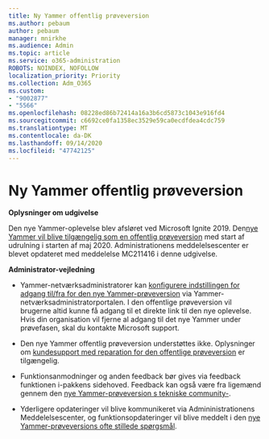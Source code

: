 ```yaml
---
title: Ny Yammer offentlig prøveversion
ms.author: pebaum
author: pebaum
manager: mnirkhe
ms.audience: Admin
ms.topic: article
ms.service: o365-administration
ROBOTS: NOINDEX, NOFOLLOW
localization_priority: Priority
ms.collection: Adm_O365
ms.custom:
- "9002877"
- "5566"
ms.openlocfilehash: 08228ed86b72414a16a3b6cd5873c1043e916fd4
ms.sourcegitcommit: c6692ce0fa1358ec3529e59ca0ecdfdea4cdc759
ms.translationtype: MT
ms.contentlocale: da-DK
ms.lasthandoff: 09/14/2020
ms.locfileid: "47742125"
---
```

# <a name="new-yammer-public-preview"></a>Ny Yammer offentlig prøveversion

**Oplysninger om udgivelse**

Den nye Yammer-oplevelse blev afsløret ved Microsoft Ignite 2019. Den[nye Yammer vil blive tilgængelig som en offentlig prøveversion](https://docs.microsoft.com/yammer/get-started-with-yammer/newyammer-faq) med start af udrulning i starten af maj 2020. Administrationens meddelelsescenter er blevet opdateret med meddelelse MC211416 i denne udgivelse.

**Administrator-vejledning**

- Yammer-netværksadministratorer kan [konfigurere indstillingen for adgang til/fra for den nye Yammer-prøveversion](https://docs.microsoft.com/yammer/get-started-with-yammer/administrative-settings-opt-in-newyammer) via Yammer-netværksadministratorportalen. I den offentlige prøveversion vil brugerne altid kunne få adgang til et direkte link til den nye oplevelse. Hvis din organisation vil fjerne al adgang til det nye Yammer under prøvefasen, skal du kontakte Microsoft support.

- Den nye Yammer offentlig prøveversion understøttes ikke. Oplysninger om [kundesupport med reparation for den offentlige prøveversion](https://docs.microsoft.com/yammer/get-started-with-yammer/newyammer-faq#yammer-preview-customer-support) er tilgængelig.

- Funktionsanmodninger og anden feedback bør gives via feedback funktionen i-pakkens sidehoved. Feedback kan også være fra ligemænd gennem den [nye Yammer-prøveversion s tekniske community-](https://techcommunity.microsoft.com/t5/new-yammer-preview/bd-p/NewYammerPreview).

- Yderligere opdateringer vil blive kommunikeret via Admininistrationens Meddelelsescenter, og funktionsopdateringer vil blive meddelt i den [nye Yammer-prøveversions ofte stillede spørgsmål](https://docs.microsoft.com/yammer/get-started-with-yammer/newyammer-faq).
